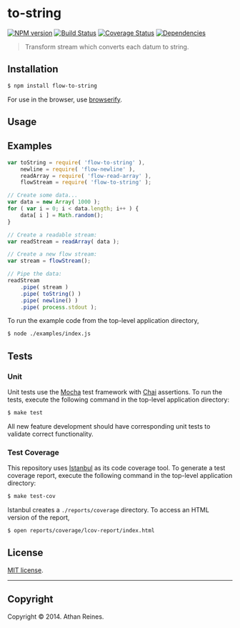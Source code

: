 to-string
===
[![NPM version][npm-image]][npm-url] [![Build Status][travis-image]][travis-url] [![Coverage Status][coveralls-image]][coveralls-url] [![Dependencies][dependencies-image]][dependencies-url]

> Transform stream which converts each datum to string.


## Installation

``` bash
$ npm install flow-to-string
```

For use in the browser, use [browserify](https://github.com/substack/node-browserify).


## Usage




## Examples

``` javascript
var toString = require( 'flow-to-string' ),
	newline = require( 'flow-newline' ),
	readArray = require( 'flow-read-array' ),
	flowStream = require( 'flow-to-string' );

// Create some data...
var data = new Array( 1000 );
for ( var i = 0; i < data.length; i++ ) {
	data[ i ] = Math.random();
}

// Create a readable stream:
var readStream = readArray( data );

// Create a new flow stream:
var stream = flowStream();

// Pipe the data:
readStream
	.pipe( stream )
	.pipe( toString() )
	.pipe( newline() )
	.pipe( process.stdout );
```

To run the example code from the top-level application directory,

``` bash
$ node ./examples/index.js
```


## Tests

### Unit

Unit tests use the [Mocha](http://visionmedia.github.io/mocha) test framework with [Chai](http://chaijs.com) assertions. To run the tests, execute the following command in the top-level application directory:

``` bash
$ make test
```

All new feature development should have corresponding unit tests to validate correct functionality.


### Test Coverage

This repository uses [Istanbul](https://github.com/gotwarlost/istanbul) as its code coverage tool. To generate a test coverage report, execute the following command in the top-level application directory:

``` bash
$ make test-cov
```

Istanbul creates a `./reports/coverage` directory. To access an HTML version of the report,

``` bash
$ open reports/coverage/lcov-report/index.html
```


## License

[MIT license](http://opensource.org/licenses/MIT). 


---
## Copyright

Copyright &copy; 2014. Athan Reines.


[npm-image]: http://img.shields.io/npm/v/flow-to-string.svg
[npm-url]: https://npmjs.org/package/flow-to-string

[travis-image]: http://img.shields.io/travis/flow-io/to-string-node/master.svg
[travis-url]: https://travis-ci.org/flow-io/to-string-node

[coveralls-image]: https://img.shields.io/coveralls/flow-io/to-string-node/master.svg
[coveralls-url]: https://coveralls.io/r/flow-io/to-string-node?branch=master

[dependencies-image]: http://img.shields.io/david/flow-io/to-string-node.svg
[dependencies-url]: https://david-dm.org/flow-io/to-string-node

[dev-dependencies-image]: http://img.shields.io/david/dev/flow-io/to-string-node.svg
[dev-dependencies-url]: https://david-dm.org/dev/flow-io/to-string-node

[github-issues-image]: http://img.shields.io/github/issues/flow-io/to-string-node.svg
[github-issues-url]: https://github.com/flow-io/to-string-node/issues